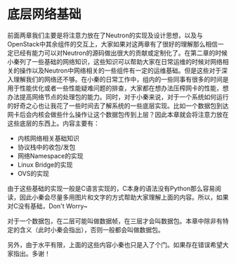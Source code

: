 # 底层网络基础

前面两章我们主要是将注意力放在了Neutron的实现及设计思想，以及与OpenStack中其余组件的交互上，大家如果对这两章有了很好的理解那么相信一定已经有能力可以对Neutron的源码做出很大的贡献或定制化了。在第二章的时候小秦列了一些基础的网络知识，这些知识可以帮助大家在日常运维的时候对网络相关的操作以及Neutron中网络相关的一些组件有一定的运维基础。但是这些对于深入理解我们的网络还不够。在小秦的日常工作中，组内的一些同事有很多的时间是用于性能优化或者一些性能疑难问题的排查，大家都在想办法压榨网卡的性能，想办法提高网络节点的处理包的能力。同时，对于小秦来说，对于一个系统如何运行的好奇之心也让我花了一些时间去了解系统的一些底层实现。比如一个数据包到达网卡后会内核会做些什么操作让这个数据包传到上层？因此本章就会将注意力放在这些底层的东西上。内容主要有：

- 内核网络相关基础知识
- 协议栈中的收包/发包
- 网络Namespace的实现
- Linux Bridge的实现
- OVS的实现

由于这些基础的实现一般是C语言实现的，C本身的语法没有Python那么容易阅读，因此小秦会尽量多用图片和文字的方式帮助大家理解上面的内容。所以，如果对C没有基础，Don't Worry~

对于一个数据包，在二层可能叫做数据帧，在三层才会叫数据包。本章中除非有特定的含义（此时小秦会指出），否则一般都会叫做数据包。

另外，由于水平有限，上面的这些内容小秦也只是入了个门。如果存在错误希望大家指出。多谢！
